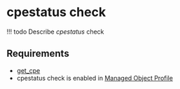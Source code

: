 # cpestatus check

<!-- prettier-ignore -->
!!! todo
    Describe *cpestatus* check

## Requirements

* [get_cpe](../../scripts-reference/get_cpe.md)
* cpestatus check is enabled in [Managed Object Profile](../../concepts/managed-object-profile/index.md)
